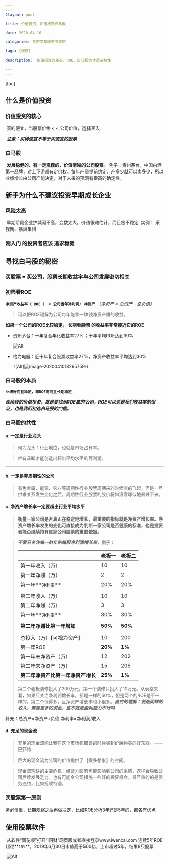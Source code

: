 ```yaml
---
​---
2layout: post

title: 价值投资，如何初筛白马股

date: 2020-04-10

categories: 艾财学堂理财股票班

tags: [理财]

description:  价值投资的核心，ROE，白马股的本质及共性

​---
---
```


[toc]


## 什么是价值投资
### 价值投资的核心
​			买的便宜，当股票价格 < < 公司价值，选择买入

​			***注意：买得便宜不等于买便宜的股票***

### 白马股
​			**发展稳健的、有一定规模的、价值清晰的公司股票。**
​			例子：贵州茅台，中国白酒第一品牌，对上下游都有定价权。每年产量提前约定，产多少就可以卖多少，所以业绩增长由公司产能决定，对于未来的预测有很高的确定性。

## 新手为什么不建议投资早期成长企业
### 风险太高
​			早期阶段企业护城河不高，变数太大，价值很难估计，而且极不稳定
​			实例： 乐视网、暴风集团
### 刚入门 的投资者应该 追求稳健
## 寻找白马股的秘密
### 买股票 = 买公司，股票长期收益率与公司发展密切相关
### 初筛看ROE
**`净资产收益率（ ROE ） = 公司当年净利润/ 净资产`**    *（净资产 = 总资产 - 总负债）*

> 可以把ROE理解为公司每年能拿一块钱净资产赚的收益。

**如果一个公司的ROE比较稳定， 长期看股票 的收益率非常接近它的ROE**

- 贵州茅台：十年复合年化收益率27%；十年平均ROE达到30%

  ![Alt](https://user-images.githubusercontent.com/35519242/78984430-c6bf8480-7b58-11ea-8acc-b491a0fb591b.png)

- 格力电器：近十年复合股票收益率27%，净资产收益率平均达到30%

  ​	![Alt]![image-20200410182657596](C:\Users\Administrator\AppData\Roaming\Typora\typora-user-images\image-20200410182657596.png)

### 白马股的本质
​			**`业绩好而且稳定，即ROE高而且长期稳定`**

​			***现阶段的价值投资，就是要找到ROE高的公司，ROE可以说是我们收益率的保证，也是我们初选白马股的门槛。***

### 白马股的共性

#### a. 一定是行业龙头

> 何为龙头：行业地位，也就是市场占有率。

> 唯有垄断才能创造出超出平均水平的高利润。

****

#### b. 一定是非周期性的公司

> 有色金属、能源、农业等周期性行业股票周期来的时候涨的飞起，但是一旦供求关系发生变化之后，周期性行业股票的股价将如滚雪球似地暴跌下来。

#### c. 净资产增长率一定要超出行业平均水平

> **衡量一家公司是否真正在稳定地增长，最重要的指标就是净资产增长率。净资产增长率发生的变化可直接成为判断一家公司是否健康的标准，也是投资者能否继续持有这家公司股票的重要依据。**

> ***不要只关注每一财年的每股净利润增长率***，例子：
>
> |                                    | 老板一  | 老板二  |
> | ---------------------------------- | ------- | ------- |
> | 第一年收入（万）                   | 10      | 10      |
> | 第一年净赚（万）                   | 2       | 2       |
> | 第一年**`净利率`**                 | 20%     | 20%     |
> |                                    |         |         |
> | 第二年收入（万）                   | 10      | 10      |
> | 第二年净赚（万）                   | 3       | 3       |
> | 第一年**`净利率`**                 | 30%     | 30%     |
> |                                    |         |         |
> | **第二年净赚比第一年增加**         | **50%** | **50%** |
> |                                    |         |         |
> | 总投入（万）【可视为资产】         | 10      | 200     |
> | 第一年ROE                          | **20%** | **1%**  |
> | 第一年末净资产（万）               | 12      | 202     |
> | 第二年末净资产（万）               | 15      | 205     |
> | **第二年净资产比第一年净资产增长** | **25%** | **1%**  |
>
> 第二个老板装修投入了200万元，第一个装修只投入了10万元。从表格来看，如果只关注净利润增长率，都是一样的50%，但是两个的ROE是不一样的，第二个低得多，且净资产增长率也小很多。***直白的理解：创造同样的收入，需要更多的资金，这不就是盈利能力不行吗***

补充：总资产=净资产+负债     净利率=净利润/收入 

#### d. 充足的现金流

> 充足的现金流能让我在这个市场犯错误的时候买到价廉物美的好东西。——巴菲特
>
> 巨大的现金流为公司的价值提供了【很多想象】的空间。

> 现金流短缺的主要危机：经营方面有可能影响到公司的采购，这样会导致公司后续发展乏力。也有可能令公司措施一些好的投资机会。最严重的的是债务违约，比如抚顺特钢。

### 买股票第一原则

​			务必慎重，长期观察之后再做决定，比如ROE分析3年还是5年的，都各有优点
## 使用股票软件
​		从软件“同花顺”打开“I问财”网页版或者直接登录www.iwencai.com
​		连续5年ROE超过**`15%`**，2019年6月30日市值高于500亿，上市超过5年，结果8只股票

​		![Alt](https://user-images.githubusercontent.com/35519242/78984831-d390a800-7b59-11ea-8590-34520943a8a1.png)






